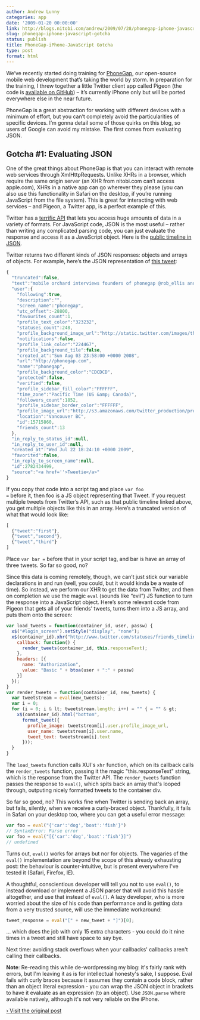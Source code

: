 ```yaml
---
author: Andrew Lunny
categories: app
date: '2009-01-20 00:00:00'
link: http://blogs.nitobi.com/andrew/2009/07/28/phonegap-iphone-javascript-gotcha
slug: phonegap-iphone-javascript-gotcha
status: publish
title: PhoneGap-iPhone-JavaScript Gotcha
type: post
format: html
---
```


We’ve recently started doing training for [PhoneGap](http://www.phonegap.com), our open-source mobile web development that’s taking the world by storm. In preparation for the training, I threw together a little Twitter client app called Pigeon (the code is [available on GitHub](http://github.com/alunny/Pigeon)) – it’s currently iPhone only but will be ported everywhere else in the near future.

PhoneGap is a great abstraction for working with different devices with a minimum of effort, but you can’t completely avoid the particularities of specific devices. I’m gonna detail some of those quirks on this blog, so users of Google can avoid my mistake. The first comes from evaluating JSON.

## Gotcha #1: Evaluating JSON

One of the great things about PhoneGap is that you can interact with remote web services through XmlHttpRequests. Unlike XHRs in a browser, which require the same origin server (an XHR from nitobi.com can’t access apple.com), XHRs in a native app can go wherever they please (you can also use this functionality in Safari on the desktop, if you’re running JavaScript from the file system). This is great for interacting with web services – and Pigeon, a Twitter app, is a perfect example of this.

Twitter has a [terrific API](http://apiwiki.twitter.com/) that lets you access huge amounts of data in a variety of formats. For JavaScript code, JSON is the most useful – rather than writing any complicated parsing code, you can just evaluate the response and access it as a JavaScript object. Here is the [public timeline in JSON](http://twitter.com/statuses/public_timeline.json).

Twitter returns two different kinds of JSON responses: objects and arrays of objects. For example, here’s the JSON representation of [this tweet](http://twitter.com/phonegap/status/2782434499):

```js
{
  "truncated":false,
  "text":"mobile orchard interviews founders of phonegap @rob_ellis and @sintaxi http://bit.ly/E0ZOG",
  "user":{
    "following":true,
    "description":"",
    "screen_name":"phonegap",
    "utc_offset":-28800,
    "favourites_count":1,
    "profile_text_color":"323232",
    "statuses_count":248,
    "profile_background_image_url":"http://static.twitter.com/images/themes/theme1/bg.gif",
    "notifications":false,
    "profile_link_color":"224467",
    "profile_background_tile":false,
    "created_at":"Sun Aug 03 23:58:00 +0000 2008",
    "url":"http://phonegap.com",
    "name":"phonegap",
    "profile_background_color":"CDCDCD",
    "protected":false,
    "verified":false,
    "profile_sidebar_fill_color":"FFFFFF",
    "time_zone":"Pacific Time (US &amp; Canada)",
    "followers_count":1852,
    "profile_sidebar_border_color":"FFFFFF",
    "profile_image_url":"http://s3.amazonaws.com/twitter_production/profile_images/61102217/icon_iphone_wo_glare_normal.png",
    "location":"Vancouver BC",
    "id":15715860,
    "friends_count":13
  },
  "in_reply_to_status_id":null,
  "in_reply_to_user_id":null,
  "created_at":"Wed Jul 22 18:24:10 +0000 2009",
  "favorited":false,
  "in_reply_to_screen_name":null,
  "id":2782434499,
  "source":"<a href=''>Tweetie</a>"
}
```

If you copy that code into a script tag and place <code>var foo =</code> before it, then foo is a JS object representing that Tweet. If you request multiple tweets from Twitter’s API, such as that public timeline linked above, you get multiple objects like this in an array. Here’s a truncated version of what that would look like:

```js
[
  {"tweet":"first"},
  {"tweet","second"},
  {"tweet","third"}
]
```

Place `var bar =` before that in your script tag, and bar is have an array of three tweets. So far so good, no?

Since this data is coming remotely, though, we can’t just stick our variable declarations in and run (well, you could, but it would kinda be a waste of time). So instead, we perform our XHR to get the data from Twitter, and then on completion we use the magic <code>eval</code> (sounds like “evil”) JS function to turn the response into a JavaScript object. Here’s some relevant code from Pigeon that gets all of your friends’ tweets, turns them into a JS array, and puts them onto the screen:

```js
var load_tweets = function(container_id, user, passw) {
  x$("#login_screen").setStyle("display", "none");
  x$(container_id).xhr("http://www.twitter.com/statuses/friends_timeline.json", {
    callback: function() {
      render_tweets(container_id, this.responseText);
    },
    headers: [{
      name: "Authorization",
      value: "Basic " + btoa(user + ":" + passw)
    }]
  });
}
var render_tweets = function(container_id, new_tweets) {
  var tweetstream = eval(new_tweets);
  var i = 0;
  for (i = 0; i & lt; tweetstream.length; i++) = "" { = "" & gt;
    x$(container_id).html("bottom",
      format_tweet({
        profile_image: tweetstream[i].user.profile_image_url,
        user_name: tweetstream[i].user.name,
        tweet_text: tweetstream[i].text
      }));
  }
}
```

The `load_tweets` function calls XUI's `xhr` function, which on its callback calls the `render_tweets` function, passing it the magic "this.responseText" string, which is the response from the Twitter API. The `render_tweets` function passes the response to `eval()`, which spits back an array that's looped through, outputing nicely formatted tweets to the container div.

So far so good, no? This works fine when Twitter is sending back an array, but fails, silently, when we receive a curly-braced object. Thankfully, it fails in Safari on your desktop too, where you can get a useful error message:

```js
var foo = eval("{'car':'dog','boat':'fish'}")
// SyntaxError: Parse error
var foo = eval("[{'car':'dog','boat':'fish'}]")
// undefined
```

Turns out, `eval()` works for arrays but nor for objects. The vagaries of the `eval()` implementation are beyond the scope of this already exhausting post: the behaviour is counter-intuitive, but is present everywhere I've tested it (Safari, Firefox, IE).

A thoughtful, conscientious developer will tell you not to use `eval()`, to instead download or implement a JSON parser that will avoid this hassle altogether, and use that instead of `eval()`. A lazy developer, who is more worried about the size of his code than performance and is getting data from a very trusted source, will use the immediate workaround:

```js
tweet_response = eval("[" + new_tweet + "]")[0];
```

… which does the job with only 15 extra characters - you could do it nine times in a tweet and still have space to say bye.

Next time: avoiding stack overflows when your callbacks' callbacks aren't calling their callbacks.

**Note**: Re-reading this while de-wordpressing my blog: it's fairly rank with errors, but I'm leaving it as is for intellectual honesty's sake, I suppose. Eval fails with curly braces because it assumes they contain a code block, rather than an object literal expression - you can wrap the JSON object in brackets to have it evaluate as an expression (to an object). Use `JSON.parse` where available natively, although it's not very reliable on the iPhone.

[› Visit the original post](http://blogs.nitobi.com/andrew/2009/07/28/phonegap-iphone-javascript-gotcha)
